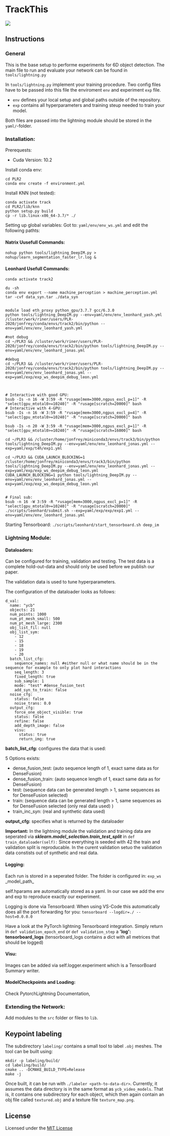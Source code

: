 # TrackThis

![](doc/TrackThis%20Kalman%20Filter.png)

## Instructions

### General

This is the base setup to performe experiments for 6D object detection.
The main file to run and evaluate your network can be found in `tools/lightning.py`

In `tools/lightning.py` implement your training procedure.
Two config files have to be passed into this file the enviroment `env` and experiment `exp` file.

- `env` defines your local setup and global paths outside of the repository.
- `exp` contains all hyperparameters and training steup needed to train your model.

Both files are passed into the lightning module should be stored in the `yaml/`-folder.

### Installation:

Prerequests:

- Cuda Version: 10.2

Install conda env:

```
cd PLR2
conda env create -f environment.yml
```

Install KNN (not tested):

```
conda activate track
cd PLR2/lib/knn
python setup.py build
cp -r lib.linux-x86_64-3.7/* ./
```

Setting up global variables:
Got to:
`yaml/env/env_ws.yml`
and edit the following pathts:

#### Natrix Uusefull Commands:

```
nohup python tools/lightning_DeepIM.py > nohup/learn_segmentation_faster_lr.log &
```

#### Leonhard Usefull Commands:

```
conda activate track2

du -sh
conda env export --name machine_perception > machine_perception.yml
tar -cvf data_syn.tar ./data_syn


module load eth_proxy python_gpu/3.7.7 gcc/6.3.0
python tools/lightning_DeepIM.py --env=yaml/env/env_leonhard_yash.yml
/cluster/work/riner/users/PLR-2020/jonfrey/conda/envs/track2/bin/python --env=yaml/env/env_leonhard_yash.yml

#not debug
cd ~/PLR3 && /cluster/work/riner/users/PLR-2020/jonfrey/conda/envs/track2/bin/python tools/lightning_DeepIM.py --env=yaml/env/env_leonhard_jonas.yml

#debug
cd ~/PLR3 && /cluster/work/riner/users/PLR-2020/jonfrey/conda/envs/track2/bin/python tools/lightning_DeepIM.py --env=yaml/env/env_leonhard_jonas.yml --exp=yaml/exp/exp_ws_deepim_debug_leon.yml



# Interactive with good GPU:
bsub -Is -n 16 -W 3:59 -R "rusage[mem=3000,ngpus_excl_p=1]" -R "select[gpu_mtotal0>=10240]" -R "rusage[scratch=20000]" bash
# Interactive with 4-GPU:
bsub -Is -n 16 -W 3:59 -R "rusage[mem=3000,ngpus_excl_p=4]" -R "select[gpu_mtotal0>=10240]" -R "rusage[scratch=20000]" bash

bsub -Is -n 20 -W 3:59 -R "rusage[mem=3000,ngpus_excl_p=1]" -R "select[gpu_mtotal0>=10240]" -R "rusage[scratch=16000]" bash

cd ~/PLR3 && /cluster/home/jonfrey/miniconda3/envs/track3/bin/python tools/lightning_DeepIM.py --env=yaml/env/env_leonhard_jonas.yml --exp=yaml/exp/t4h/exp1.yml

cd ~/PLR3 && CUDA_LAUNCH_BLOCKING=1 /cluster/home/jonfrey/miniconda3/envs/track3/bin/python tools/lightning_DeepIM.py --env=yaml/env/env_leonhard_jonas.yml --exp=yaml/exp/exp_ws_deepim_debug_leon.yml
CUDA_LAUNCH_BLOCKING=1 python tools/lightning_DeepIM.py --env=yaml/env/env_leonhard_jonas.yml --exp=yaml/exp/exp_ws_deepim_debug_leon.yml


# Final sub:
bsub -n 16 -W 3:59 -R "rusage[mem=3000,ngpus_excl_p=1]" -R "select[gpu_mtotal0>=10240]" -R "rusage[scratch=20000]" ./scripts/leonhard/submit.sh --exp=yaml/exp/exp/exp1.yml --env=yaml/env/env_leonhard_jonas.yml 

```

Starting Tensorboard:
`./scripts/leonhard/start_tensorboard.sh deep_im`

### Lightning Module:

#### Dataloaders:

Can be configured for training, validation and testing.
The test data is a complete hold-out-data and should only be used before we publish our paper.

The validation data is used to tune hyperparameters.

The configuration of the dataloader looks as follows:

```
d_val:
  name: "ycb"
  objects: 21
  num_points: 1000
  num_pt_mesh_small: 500
  num_pt_mesh_large: 2300
  obj_list_fil: null
  obj_list_sym:
    - 12
    - 15
    - 18
    - 19
    - 20
  batch_list_cfg:
    sequence_names: null #either null or what name should be in the sequence for example to only plot hard interactions
    seq_length: 3
    fixed_length: true
    sub_sample: 1
    mode: "test" #dense_fusion_test
    add_syn_to_train: false
  noise_cfg:
    status: false
    noise_trans: 0.0
  output_cfg:
    force_one_object_visible: true
    status: false
    refine: false
    add_depth_image: false
    visu:
      status: true
      return_img: true
```

**batch_list_cfg:** configures the data that is used:

5 Options exists:

- dense_fusion_test: (auto sequence length of 1, exact same data as for DenseFusion)
- dense_fusion_train: (auto sequence length of 1, exact same data as for DenseFusion)
- test: (sequence data can be generated length > 1, same sequences as for DenseFusion selected)
- train: (sequence data can be generated length > 1, same sequences as for DenseFusion selected (only real data used) )
- train_inc_syn: (real and synthetic data used)

**output_cfg:** specifies what is returned by the dataloader

**Important:**
In the lightning module the validation and training data are seperated via **_sklearn.model_selection.train_test_split_** in `def train_dataloader(self):` Since everything is seeded with 42 the train and validation split is reproducable. In the curent validation setuo the validation data constists out of synthetic and real data.

#### Logging:

Each run is stored in a seperated folder.
The folder is configured in: `exp_ws` \_model_path\_

self.hparams are automatically stored as a yaml. In our case we add the env and exp to reproduce exactly our experiment.

Logging is done via Tensorboard:
When using VS-Code this automatically does all the port forwarding for you:
`tensorboard --logdir=./ --host=0.0.0.0`

Have a look at the PyTorch lightning Tensorboard integration.
Simply return in `def validation_epoch_end` or `def validation_step` a **'log': tensorboard_logs** (tensorboard_logs contains a dict with all metrices that should be logged)

#### Visu:

Images can be added via self.logger.experiment which is a TensorBoard Summary writer.

#### ModelCheckpoints and Loading:

Check PytorchLightning Documentation,

### Extending the Network:

Add modules to the `src` folder or files to `lib`.

## Keypoint labeling

The subdirectory `labeling/` contains a small tool to label `.obj` meshes. The tool can be built using:

```
mkdir -p labeling/build/
cd labeling/build/
cmake .. -DCMAKE_BUILD_TYPE=Release
make -j
```

Once built, it can be run with `./labeler <path-to-data-dir>`. Currently, it assumes the data directory is in the same format as `ycb_video_models`. That is, it contains one subdirectory for each object, which then again contain an obj file called `textured.obj` and a texture file `texture_map.png`.

## License

Licensed under the [MIT License](LICENSE)
